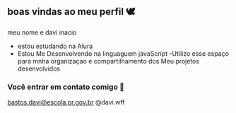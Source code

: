 ## boas vindas ao meu perfil 🕊️

meu nome e davi inacio

- estou estudando na Alura
- Estou  Me Desenvolvendo na  linguaguem javaScript
-Utilizo esse  espaço para mnha organizaçao e compartilhamento dos Meu projetos desenvolvidos 

### Você entrar em contato comigo 🎦

bastos.davi@escola.pr.gov.br
@davi.wff


  
